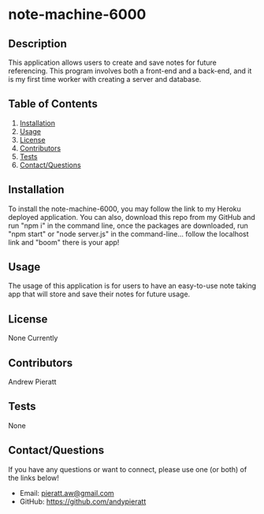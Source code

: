 # note-machine-6000

## Description

This application allows users to create and save notes for future referencing. This program involves both a front-end and a back-end, and it is my first time worker with creating a server and database.

## Table of Contents

1. [Installation](#installation)
1. [Usage](#usage)
1. [License](#license)
1. [Contributors](#contributors)
1. [Tests](#tests)
1. [Contact/Questions](#contactquestions)

## Installation

To install the note-machine-6000, you may follow the link to my Heroku deployed application. You can also, download this repo from my GitHub and run "npm i" in the command line, once the packages are downloaded, run "npm start" or "node server.js" in the command-line... follow the localhost link and "boom" there is your app!

## Usage

The usage of this application is for users to have an easy-to-use note taking app that will store and save their notes for future usage.

## License

None Currently

## Contributors

Andrew Pieratt

## Tests

None

## Contact/Questions

If you have any questions or want to connect, please use one (or both) of the links below!

- Email: pieratt.aw@gmail.com
- GitHub: https://github.com/andypieratt
